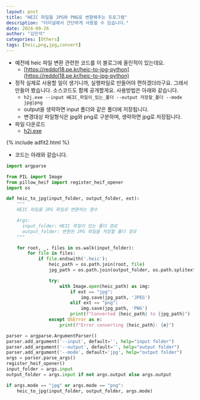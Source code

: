 ```yaml
---
layout: post
title: "HEIC 파일을 JPG와 PNG로 변환해주는 프로그램"
description: "터미널에서 간단하게 사용할 수 있습니다."
date: 2024-09-26
author: "김민석"
categories: [Others]
tags: [heic,png,jpg,convert]
---
```

- 예전에 heic 파일 변환 관련한 코드를 이 블로그에 올린적이 있는데요.
  - [https://reddol18.pe.kr/heic-to-jpg-python](https://reddol18.pe.kr/heic-to-jpg-python)
- 정작 실제로 사용할 일이 생기니까, 실행파일로 만들어야 편하겠더라구요. 그래서 만들어 봤습니다. 소스코드도 함께 공개할게요. 사용방법은 아래와 같습니다.
  - ``h2j.exe --input HEIC_파일이_있는_폴더 --output 저장할_폴더 --mode jpg|png``
  - output을 생략하면 input 폴더와 같은 폴더에 저장됩니다.
  - 변경대상 파일형식은 jpg와 png로 구분하며, 생략하면 jpg로 저장됩니다.
- 파일 다운로드
  - [h2j.exe](https://github.com/reddol18/dev5min/blob/master/snippets/h2j.exe)

{% include adfit2.html %}    

- 코드는 아래와 같습니다.

```python
import argparse

from PIL import Image
from pillow_heif import register_heif_opener
import os

def heic_to_jpg(input_folder, output_folder, ext):
    """
    HEIC 파일을 JPG 파일로 변환하는 함수

    Args:
      input_folder: HEIC 파일이 있는 폴더 경로
      output_folder: 변환된 JPG 파일을 저장할 폴더 경로
    """

    for root, _, files in os.walk(input_folder):
        for file in files:
            if file.endswith('.heic'):
                heic_path = os.path.join(root, file)
                jpg_path = os.path.join(output_folder, os.path.splitext(file)[0] + '.' + ext)

                try:
                    with Image.open(heic_path) as img:
                        if ext == "jpg":
                            img.save(jpg_path, 'JPEG')
                        elif ext == "png":
                            img.save(jpg_path, 'PNG')
                        print(f"Converted {heic_path} to {jpg_path}")
                except OSError as e:
                    print(f"Error converting {heic_path}: {e}")

parser = argparse.ArgumentParser()
parser.add_argument('--input', default='', help="input folder")
parser.add_argument('--output', default='', help="output folder")
parser.add_argument('--mode', default='jpg', help="output folder")
args = parser.parse_args()
register_heif_opener()
input_folder = args.input
output_folder = args.input if not args.output else args.output

if args.mode == "jpg" or args.mode == "png":
    heic_to_jpg(input_folder, output_folder, args.mode)
```
